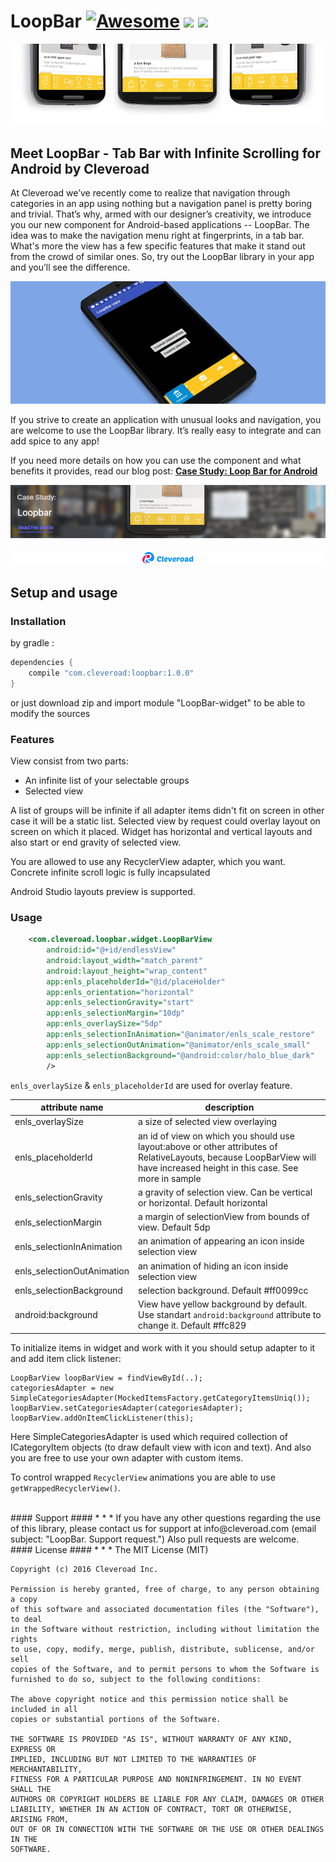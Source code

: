 # LoopBar [![Awesome](https://cdn.rawgit.com/sindresorhus/awesome/d7305f38d29fed78fa85652e3a63e154dd8e8829/media/badge.svg)](https://github.com/sindresorhus/awesome) <img src="https://www.cleveroad.com/public/comercial/label-android.svg" height="19"> <a href="https://www.cleveroad.com/?utm_source=github&utm_medium=label&utm_campaign=contacts"><img src="https://www.cleveroad.com/public/comercial/label-cleveroad.svg" height="19"></a>
![Header image](/images/header.png)

## Meet LoopBar - Tab Bar with Infinite Scrolling for Android by Cleveroad

At Cleveroad we’ve recently come to realize that navigation through categories in an app using nothing but a navigation panel is pretty boring and trivial. That’s why, armed with our designer’s creativity, we introduce you our new component for Android-based applications -- LoopBar. The idea was to make the navigation menu right at fingerprints, in a tab bar. What's more the view has a few specific features that make it stand out from the crowd of similar ones. So, try out the LoopBar library in your app and you’ll see the difference.

![Demo image](/images/demo.gif)

If you strive to create an application with unusual looks and navigation, you are welcome to use the LoopBar library. It’s really easy to integrate and can add spice to any app!

If you need more details on how you can use the component and what benefits it provides, read our blog post: <strong><a href="https://www.cleveroad.com/blog/case-study-loop-bar-for-android">Case Study: Loop Bar for Android</a></strong>

[![Article image](/images/article.png)](https://www.cleveroad.com/blog/case-study-loop-bar-for-android)
<br/><br/>
[![Awesome](/images/logo-footer.png)](https://www.cleveroad.com/?utm_source=github&utm_medium=label&utm_campaign=contacts)
<br/>
## Setup and usage
### Installation
by gradle : 
```groovy
dependencies {
    compile "com.cleveroad:loopbar:1.0.0"
}
```

or just download zip and import module "LoopBar-widget" to be able to modify the sources

### Features
View consist from two parts:
 - An infinite list of your selectable groups
 - Selected view
 
A list of groups will be infinite if all adapter items didn't fit on screen in other case it will be a static list.
Selected view by request could overlay layout on screen on which it placed. 
Widget has horizontal and vertical layouts and also start or end gravity of selected view. 
<p>You are allowed to use any RecyclerView adapter, which you want. Concrete infinite scroll logic is fully incapsulated</p>

Android Studio layouts preview is supported.

### Usage
```XML
    <com.cleveroad.loopbar.widget.LoopBarView
        android:id="@+id/endlessView"
        android:layout_width="match_parent"
        android:layout_height="wrap_content"
        app:enls_placeholderId="@id/placeHolder"
        app:enls_orientation="horizontal"
        app:enls_selectionGravity="start"
        app:enls_selectionMargin="10dp"
        app:enls_overlaySize="5dp"
        app:enls_selectionInAnimation="@animator/enls_scale_restore"
        app:enls_selectionOutAnimation="@animator/enls_scale_small"
        app:enls_selectionBackground="@android:color/holo_blue_dark"
        />
```

```enls_overlaySize``` & ```enls_placeholderId``` are used for overlay feature.

|  attribute name | description |
|---|---|
| enls_overlaySize  | a size of selected view overlaying |
| enls_placeholderId | an id of view on which you should use layout:above or other attributes of RelativeLayouts,  because LoopBarView will have increased height in this case. See more in sample |
| enls_selectionGravity | a gravity of selection view. Can be vertical or horizontal. Default horizontal |
| enls_selectionMargin | a margin of selectionView from bounds of view. Default 5dp |
| enls_selectionInAnimation | an animation of appearing an icon inside selection view |
| enls_selectionOutAnimation | an animation of hiding an icon inside selection view |
| enls_selectionBackground | selection background. Default #ff0099cc|
| android:background | View have yellow background by default. Use standart ```android:background``` attribute to change it. Default #ffc829|


To initialize items in widget and work with it you should setup adapter to it and add item click listener:
```
LoopBarView loopBarView = findViewById(..);
categoriesAdapter = new SimpleCategoriesAdapter(MockedItemsFactory.getCategoryItemsUniq());
loopBarView.setCategoriesAdapter(categoriesAdapter);
loopBarView.addOnItemClickListener(this);
```
Here SimpleCategoriesAdapter is used which required collection of ICategoryItem objects (to draw default view with icon and text).
And also you are free to use your own adapter with custom items. 

To control wrapped ```RecyclerView``` animations you are able to use ```getWrappedRecyclerView()```.

<br />
#### Support ####
* * *
If you have any other questions regarding the use of this library, please contact us for support at info@cleveroad.com (email subject: "LoopBar. Support request.")
Also pull requests are welcome.

<br />
#### License ####
* * *
    The MIT License (MIT)
    
    Copyright (c) 2016 Cleveroad Inc.
    
    Permission is hereby granted, free of charge, to any person obtaining a copy
    of this software and associated documentation files (the "Software"), to deal
    in the Software without restriction, including without limitation the rights
    to use, copy, modify, merge, publish, distribute, sublicense, and/or sell
    copies of the Software, and to permit persons to whom the Software is
    furnished to do so, subject to the following conditions:
    
    The above copyright notice and this permission notice shall be included in all
    copies or substantial portions of the Software.
    
    THE SOFTWARE IS PROVIDED "AS IS", WITHOUT WARRANTY OF ANY KIND, EXPRESS OR
    IMPLIED, INCLUDING BUT NOT LIMITED TO THE WARRANTIES OF MERCHANTABILITY,
    FITNESS FOR A PARTICULAR PURPOSE AND NONINFRINGEMENT. IN NO EVENT SHALL THE
    AUTHORS OR COPYRIGHT HOLDERS BE LIABLE FOR ANY CLAIM, DAMAGES OR OTHER
    LIABILITY, WHETHER IN AN ACTION OF CONTRACT, TORT OR OTHERWISE, ARISING FROM,
    OUT OF OR IN CONNECTION WITH THE SOFTWARE OR THE USE OR OTHER DEALINGS IN THE
    SOFTWARE.
